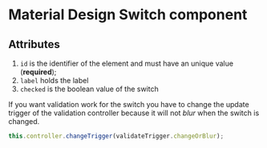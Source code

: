 
# Material Design Switch component

## Attributes

1. `id` is the identifier of the element and must have an unique value (**required**);
2. `label` holds the label
3. `checked` is the boolean value of the switch

If you want validation work for the switch you have to change the update trigger of the validation controller because it will not *blur* when the switch is changed.

```javascript
this.controller.changeTrigger(validateTrigger.changeOrBlur);
```